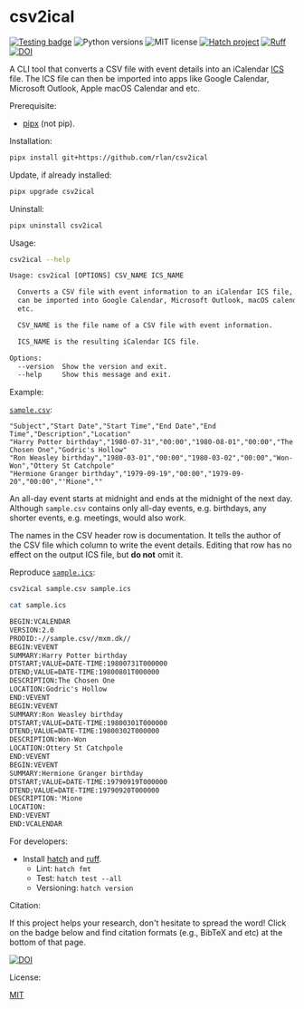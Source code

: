 # csv2ical

[![Testing badge](https://github.com/rlan/csv2ical/actions/workflows/tests.yml/badge.svg)](https://github.com/rlan/csv2ical/actions/workflows/tests.yml)
![Python versions](https://img.shields.io/badge/python-3.8%20%7C%203.9%20%7C%203.10%20%7C%203.11%20%7C%203.12%20%7C%203.13-blue)
![MIT license](https://img.shields.io/github/license/rlan/csv2ical)
[![Hatch project](https://img.shields.io/badge/%F0%9F%A5%9A-Hatch-4051b5.svg)](https://github.com/pypa/hatch)
[![Ruff](https://img.shields.io/endpoint?url=https://raw.githubusercontent.com/astral-sh/ruff/main/assets/badge/v2.json)](https://github.com/astral-sh/ruff)
[![DOI](https://zenodo.org/badge/DOI/10.5281/zenodo.15024834.svg)](https://doi.org/10.5281/zenodo.15024834)

A CLI tool that converts a CSV file with event details into an iCalendar [ICS](https://docs.fileformat.com/email/ics/) file. The ICS file can then be imported into apps like Google Calendar, Microsoft Outlook, Apple macOS Calendar and etc.

Prerequisite:

* [pipx](https://github.com/pypa/pipx) (not pip).

Installation:

```sh
pipx install git+https://github.com/rlan/csv2ical
```


Update, if already installed:

```sh
pipx upgrade csv2ical
```


Uninstall:

```sh
pipx uninstall csv2ical
```


Usage:

```sh
csv2ical --help
```

```txt
Usage: csv2ical [OPTIONS] CSV_NAME ICS_NAME

  Converts a CSV file with event information to an iCalendar ICS file, which
  can be imported into Google Calendar, Microsoft Outlook, macOS calendar and
  etc.

  CSV_NAME is the file name of a CSV file with event information.

  ICS_NAME is the resulting iCalendar ICS file.

Options:
  --version  Show the version and exit.
  --help     Show this message and exit.
```


Example:

[`sample.csv`](sample.csv):

```csv
"Subject","Start Date","Start Time","End Date","End Time","Description","Location"
"Harry Potter birthday","1980-07-31","00:00","1980-08-01","00:00","The Chosen One","Godric's Hollow"
"Ron Weasley birthday","1980-03-01","00:00","1980-03-02","00:00","Won-Won","Ottery St Catchpole"
"Hermione Granger birthday","1979-09-19","00:00","1979-09-20","00:00","'Mione",""
```

An all-day event starts at midnight and ends at the midnight of the next day. Although `sample.csv` contains only all-day events, e.g. birthdays, any shorter events, e.g. meetings, would also work.

The names in the CSV header row is documentation. It tells the author of the CSV file which column to write the event details. Editing that row has no effect on the output ICS file, but **do not** omit it.


Reproduce [`sample.ics`](sample.ics):

```sh
csv2ical sample.csv sample.ics
```

```sh
cat sample.ics
```

```txt
BEGIN:VCALENDAR
VERSION:2.0
PRODID:-//sample.csv//mxm.dk//
BEGIN:VEVENT
SUMMARY:Harry Potter birthday
DTSTART;VALUE=DATE-TIME:19800731T000000
DTEND;VALUE=DATE-TIME:19800801T000000
DESCRIPTION:The Chosen One
LOCATION:Godric's Hollow
END:VEVENT
BEGIN:VEVENT
SUMMARY:Ron Weasley birthday
DTSTART;VALUE=DATE-TIME:19800301T000000
DTEND;VALUE=DATE-TIME:19800302T000000
DESCRIPTION:Won-Won
LOCATION:Ottery St Catchpole
END:VEVENT
BEGIN:VEVENT
SUMMARY:Hermione Granger birthday
DTSTART;VALUE=DATE-TIME:19790919T000000
DTEND;VALUE=DATE-TIME:19790920T000000
DESCRIPTION:'Mione
LOCATION:
END:VEVENT
END:VCALENDAR
```


For developers:

* Install [hatch](https://github.com/pypa/hatch) and [ruff](https://github.com/astral-sh/ruff).
  * Lint: `hatch fmt`
  * Test: `hatch test --all`
  * Versioning: `hatch version`


Citation:

If this project helps your research, don't hesitate to spread the word! Click on the badge below and find citation formats (e.g., BibTeX and etc) at the bottom of that page.

[![DOI](https://zenodo.org/badge/DOI/10.5281/zenodo.15024834.svg)](https://doi.org/10.5281/zenodo.15024834)


License:

[MIT](LICENSE)
